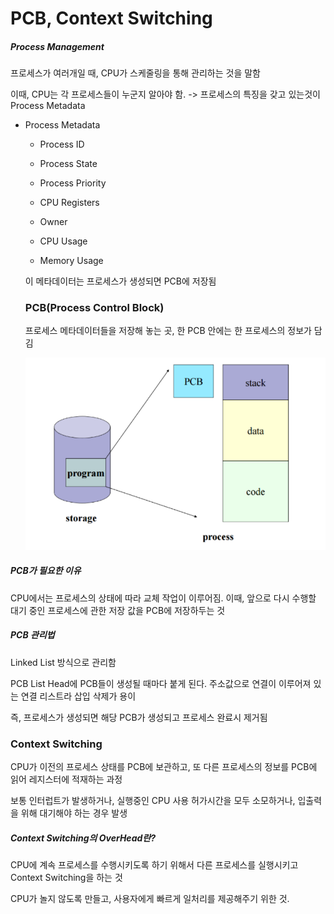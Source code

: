 # PCB, Context Switching

##### Process Management

프로세스가 여러개일 때, CPU가 스케줄링을 통해 관리하는 것을 말함

이때, CPU는 각 프로세스들이 누군지 알아야 함. -> 프로세스의 특징을 갖고 있는것이 Process Metadata

- Process Metadata
  
  - Process ID
  
  - Process State
  
  - Process Priority
  
  - CPU Registers
  
  - Owner
  
  - CPU Usage
  
  - Memory Usage
  
  이 메타데이터는 프로세스가 생성되면 PCB에 저장됨
  
  ### PCB(Process Control Block)
  
  프로세스 메타데이터들을 저장해 놓는 곳, 한 PCB 안에는 한 프로세스의 정보가 담김
  
  ![](PCB,ContextSwitching_assets/2023-02-28-16-09-03-image.png)

##### PCB가 필요한 이유

CPU에서는 프로세스의 상태에 따라 교체 작업이 이루어짐. 이때, 앞으로 다시 수행할 대기 중인 프로세스에 관한 저장 값을 PCB에 저장하두는 것

##### PCB 관리법

Linked List 방식으로 관리함

PCB List Head에 PCB들이 생성될 때마다 붙게 된다. 주소값으로 연결이 이루어져 있는 연결 리스트라 삽입 삭제가 용이

즉, 프로세스가 생성되면 해당 PCB가 생성되고 프로세스 완료시 제거됨

### Context Switching

CPU가 이전의 프로세스 상태를 PCB에 보관하고, 또 다른 프로세스의 정보를 PCB에 읽어 레지스터에 적재하는 과정

보통 인터럽트가 발생하거나, 실행중인 CPU 사용 허가시간을 모두 소모하거나, 입출력을 위해 대기해야 하는 경우 발생

##### Context Switching의 OverHead란?

CPU에 계속 프로세스를 수행시키도록 하기 위해서 다른 프로세스를 실행시키고 Context Switching을 하는 것

CPU가 놀지 않도록 만들고, 사용자에게 빠르게 일처리를 제공해주기 위한 것.
